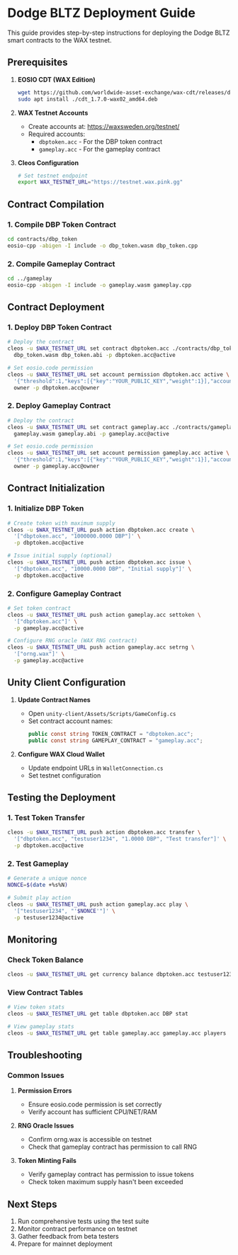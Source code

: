 # Dodge BLTZ Deployment Guide

This guide provides step-by-step instructions for deploying the Dodge BLTZ smart contracts to the WAX testnet.

## Prerequisites

1. **EOSIO CDT (WAX Edition)**
   ```bash
   wget https://github.com/worldwide-asset-exchange/wax-cdt/releases/download/v1.7.0-wax02/cdt_1.7.0-wax02_amd64.deb
   sudo apt install ./cdt_1.7.0-wax02_amd64.deb
   ```

2. **WAX Testnet Accounts**
   - Create accounts at: https://waxsweden.org/testnet/
   - Required accounts:
     - `dbptoken.acc` - For the DBP token contract
     - `gameplay.acc` - For the gameplay contract

3. **Cleos Configuration**
   ```bash
   # Set testnet endpoint
   export WAX_TESTNET_URL="https://testnet.wax.pink.gg"
   ```

## Contract Compilation

### 1. Compile DBP Token Contract

```bash
cd contracts/dbp_token
eosio-cpp -abigen -I include -o dbp_token.wasm dbp_token.cpp
```

### 2. Compile Gameplay Contract

```bash
cd ../gameplay
eosio-cpp -abigen -I include -o gameplay.wasm gameplay.cpp
```

## Contract Deployment

### 1. Deploy DBP Token Contract

```bash
# Deploy the contract
cleos -u $WAX_TESTNET_URL set contract dbptoken.acc ./contracts/dbp_token \
  dbp_token.wasm dbp_token.abi -p dbptoken.acc@active

# Set eosio.code permission
cleos -u $WAX_TESTNET_URL set account permission dbptoken.acc active \
  '{"threshold":1,"keys":[{"key":"YOUR_PUBLIC_KEY","weight":1}],"accounts":[{"permission":{"actor":"dbptoken.acc","permission":"eosio.code"},"weight":1}]}' \
  owner -p dbptoken.acc@owner
```

### 2. Deploy Gameplay Contract

```bash
# Deploy the contract
cleos -u $WAX_TESTNET_URL set contract gameplay.acc ./contracts/gameplay \
  gameplay.wasm gameplay.abi -p gameplay.acc@active

# Set eosio.code permission
cleos -u $WAX_TESTNET_URL set account permission gameplay.acc active \
  '{"threshold":1,"keys":[{"key":"YOUR_PUBLIC_KEY","weight":1}],"accounts":[{"permission":{"actor":"gameplay.acc","permission":"eosio.code"},"weight":1}]}' \
  owner -p gameplay.acc@owner
```

## Contract Initialization

### 1. Initialize DBP Token

```bash
# Create token with maximum supply
cleos -u $WAX_TESTNET_URL push action dbptoken.acc create \
  '["dbptoken.acc", "1000000.0000 DBP"]' \
  -p dbptoken.acc@active

# Issue initial supply (optional)
cleos -u $WAX_TESTNET_URL push action dbptoken.acc issue \
  '["dbptoken.acc", "10000.0000 DBP", "Initial supply"]' \
  -p dbptoken.acc@active
```

### 2. Configure Gameplay Contract

```bash
# Set token contract
cleos -u $WAX_TESTNET_URL push action gameplay.acc settoken \
  '["dbptoken.acc"]' \
  -p gameplay.acc@active

# Configure RNG oracle (WAX RNG contract)
cleos -u $WAX_TESTNET_URL push action gameplay.acc setrng \
  '["orng.wax"]' \
  -p gameplay.acc@active
```

## Unity Client Configuration

1. **Update Contract Names**
   - Open `unity-client/Assets/Scripts/GameConfig.cs`
   - Set contract account names:
     ```csharp
     public const string TOKEN_CONTRACT = "dbptoken.acc";
     public const string GAMEPLAY_CONTRACT = "gameplay.acc";
     ```

2. **Configure WAX Cloud Wallet**
   - Update endpoint URLs in `WalletConnection.cs`
   - Set testnet configuration

## Testing the Deployment

### 1. Test Token Transfer

```bash
cleos -u $WAX_TESTNET_URL push action dbptoken.acc transfer \
  '["dbptoken.acc", "testuser1234", "1.0000 DBP", "Test transfer"]' \
  -p dbptoken.acc@active
```

### 2. Test Gameplay

```bash
# Generate a unique nonce
NONCE=$(date +%s%N)

# Submit play action
cleos -u $WAX_TESTNET_URL push action gameplay.acc play \
  '["testuser1234", "'$NONCE'"]' \
  -p testuser1234@active
```

## Monitoring

### Check Token Balance
```bash
cleos -u $WAX_TESTNET_URL get currency balance dbptoken.acc testuser1234 DBP
```

### View Contract Tables
```bash
# View token stats
cleos -u $WAX_TESTNET_URL get table dbptoken.acc DBP stat

# View gameplay stats
cleos -u $WAX_TESTNET_URL get table gameplay.acc gameplay.acc players
```

## Troubleshooting

### Common Issues

1. **Permission Errors**
   - Ensure eosio.code permission is set correctly
   - Verify account has sufficient CPU/NET/RAM

2. **RNG Oracle Issues**
   - Confirm orng.wax is accessible on testnet
   - Check that gameplay contract has permission to call RNG

3. **Token Minting Fails**
   - Verify gameplay contract has permission to issue tokens
   - Check token maximum supply hasn't been exceeded

## Next Steps

1. Run comprehensive tests using the test suite
2. Monitor contract performance on testnet
3. Gather feedback from beta testers
4. Prepare for mainnet deployment